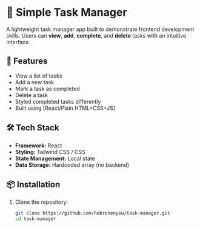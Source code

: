 # 📝 Simple Task Manager

A lightweight task manager app built to demonstrate frontend development skills. Users can **view**, **add**, **complete**, and **delete** tasks with an intuitive interface.

## 🚀 Features
- View a list of tasks
- Add a new task
- Mark a task as completed
- Delete a task
- Styled completed tasks differently
- Built using [React/Plain HTML+CSS+JS]

## 🛠 Tech Stack
- **Framework:** React
- **Styling:** Tailwind CSS / CSS
- **State Management:** Local state
- **Data Storage:** Hardcoded array (no backend)

## 📦 Installation
1. Clone the repository:
   ```sh
   git clone https://github.com/hebronenyew/task-manager.git
   cd task-manager
